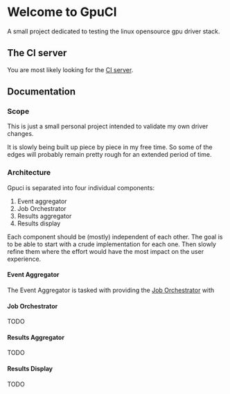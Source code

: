 # Welcome to GpuCI

A small project dedicated to testing the linux opensource gpu driver stack.

## The CI server

You are most likely looking for the [CI server](jenkins/).

## Documentation

### Scope

This is just a small personal project intended to validate my own driver
changes.

It is slowly being built up piece by piece in my free time. So some of the
edges will probably remain pretty rough for an extended period of time.

### Architecture

Gpuci is separated into four individual components:
  1. Event aggregator
  2. Job Orchestrator
  3. Results aggregator
  4. Results display

Each component should be (mostly) independent of each other. The goal is to be
able to start with a crude implementation for each one. Then slowly refine them
where the effort would have the most impact on the user experience.

#### Event Aggregator

The Event Aggregator is tasked with providing the [Job
Orchestrator](#job-orchestrator) with

#### Job Orchestrator

TODO

#### Results Aggregator

TODO

#### Results Display

TODO
